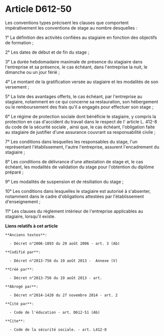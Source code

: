 # Article D612-50

Les conventions types précisent les clauses que comportent impérativement les conventions de stage au nombre desquelles :

1° La définition des activités confiées au stagiaire en fonction des objectifs de formation ;

2° Les dates de début et de fin du stage ;

3° La durée hebdomadaire maximale de présence du stagiaire dans l'entreprise et sa présence, le cas échéant, dans
l'entreprise la nuit, le dimanche ou un jour férié ;

4° Le montant de la gratification versée au stagiaire et les modalités de son versement ;

5° La liste des avantages offerts, le cas échéant, par l'entreprise au stagiaire, notamment en ce qui concerne sa
restauration, son hébergement ou le remboursement des frais qu'il a engagés pour effectuer son stage ;

6° Le régime de protection sociale dont bénéficie le stagiaire, y compris la protection en cas d'accident du travail dans le
respect de l' article L. 412-8 du code de la sécurité sociale , ainsi que, le cas échéant, l'obligation faite au stagiaire de
justifier d'une assurance couvrant sa responsabilité civile ;

7° Les conditions dans lesquelles les responsables du stage, l'un représentant l'établissement, l'autre l'entreprise,
assurent l'encadrement du stagiaire ;

8° Les conditions de délivrance d'une  attestation de stage  et, le cas échéant, les modalités de validation du stage pour
l'obtention du diplôme préparé ;

9° Les modalités de suspension et de résiliation du stage ;

10° Les conditions dans lesquelles le stagiaire est autorisé à s'absenter, notamment dans le cadre d'obligations attestées
par l'établissement d'enseignement ;

11° Les clauses du règlement intérieur de l'entreprise applicables au stagiaire, lorsqu'il existe.

**Liens relatifs à cet article**

	**Anciens textes**:

	  - Décret n°2006-1093 du 29 août 2006 - art. 3 (Ab)

	**Codifié par**:

	  - Décret n°2013-756 du 19 août 2013 -  Annexe (V)

	**Créé par**:

	  - Décret n°2013-756 du 19 août 2013 - art.

	**Abrogé par**:

	  - Décret n°2014-1420 du 27 novembre 2014 - art. 2

	**Cité par**:

	  - Code de l'éducation - art. D612-51 (Ab)

	**Cite**:

	  - Code de la sécurité sociale. - art. L412-8
